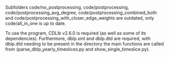 Subfolders code/no_postprocessing, code/postprocessing, code/postprocessing_avg_degree, code/postprocessing_combined_both and code/postprocessing_with_closer_edge_weights are outdated, only code/all_in_one is up to date.

To use the program, CDLib v2.6.0 is required (as well as some of its dependencies).
Furthermore, dblp.xml and dblp.dtd are required, with dblp.dtd needing to be present in the directory the main functions are called from (parse_dblp_yearly_timeslices.py and show_single_timeslice.py).
